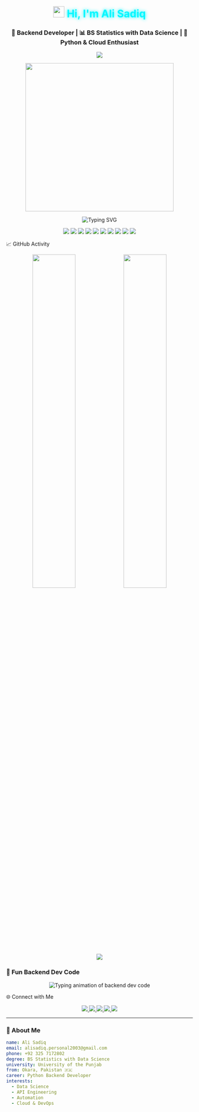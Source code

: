 
 <!-- Hero Section -->
 <h1 align="center">
  <img src="https://em-content.zobj.net/source/microsoft-teams/363/waving-hand_1f44b.png" width="30"/> 
  <span style="color:#00f7ff; text-shadow: 0px 0px 10px #00f7ff;">Hi, I'm Ali Sadiq</span>
</h1>
  

 <h3 align="center">🚀 Backend Developer | 📊 BS Statistics with Data Science | 🐍 Python & Cloud Enthusiast</h3>
 <p align="center">
  <img src="https://capsule-render.vercel.app/api?type=waving&color=gradient&height=120&section=header&text=Welcome%20to%20Ali's%20Profile&fontSize=30&fontAlignY=35" />
</p>
 <p align="center">
  <img src="https://media.giphy.com/media/qgQUggAC3Pfv687qPC/giphy.gif" width="400" />
</p>




<p align="center">
  <img src="https://readme-typing-svg.demolab.com?font=Fira+Code&weight=600&size=22&pause=1000&color=00F7FF&center=true&vCenter=true&width=800&height=60&lines=Python+%7C+FastAPI+%7C+SQL+%7C+Docker+%7C+Cloud+Engineer;Statistics+with+Data+Science+Student+%40+Punjab+University;Building+Scalable+%26+Clean+Backend+Systems" alt="Typing SVG" />
</p>
 <p align="center"> <img src="https://img.shields.io/badge/Python-3670A0?style=for-the-badge&logo=python&logoColor=white"/> <img src="https://img.shields.io/badge/FastAPI-005571?style=for-the-badge&logo=fastapi"/> <img src="https://img.shields.io/badge/PostgreSQL-316192?style=for-the-badge&logo=postgresql&logoColor=white"/> <img src="https://img.shields.io/badge/Docker-2496ED?style=for-the-badge&logo=docker&logoColor=white"/> <img src="https://img.shields.io/badge/Alembic-444444?style=for-the-badge"/> <img src="https://img.shields.io/badge/Ubuntu-E95420?style=for-the-badge&logo=ubuntu&logoColor=white"/> <img src="https://img.shields.io/badge/Nginx-269539?style=for-the-badge&logo=nginx&logoColor=white"/> <img src="https://img.shields.io/badge/CI/CD-0A0A0A?style=for-the-badge"/> <img src="https://img.shields.io/badge/Heroku-430098?style=for-the-badge&logo=heroku&logoColor=white"/> <img src="https://img.shields.io/badge/Cloud-AWS|GCP|DO-232F3E?style=for-the-badge&logo=cloud&logoColor=white"/> </p>
📈 GitHub Activity
<p align="center"> <img width="48%" src="https://github-readme-stats.vercel.app/api?username=rai-alisadiq&show_icons=true&theme=algolia" /> <img width="48%" src="https://github-readme-streak-stats.herokuapp.com/?user=rai-alisadiq&theme=algolia" /> </p> <p align="center"> <img src="https://github-readme-stats.vercel.app/api/top-langs/?username=rai-alisadiq&layout=compact&theme=algolia" /> </p>

### 🧩 Fun Backend Dev Code 

 <p align="center"> <img src="https://readme-typing-svg.demolab.com?font=Fira+Code&size=18&duration=4500&pause=1000&color=00FFD5&center=true&vCenter=true&width=750&height=200&lines=class+AliSadiq%3A;def+__init__(self)%3A;self.education+=+'BS+in+Statistics+with+Data+Science';self.stack+=+[Python%2C+FastAPI%2C+Docker%2C+CI%2FCD%2C+Cloud];self.role+=+'Backend+Developer';def+build(self)%3A;return+'Designing+APIs%2C+Databases+%26+Cloud';me+=+AliSadiq();print(me.build())" alt="Typing animation of backend dev code" /> </p>

 🌐 Connect with Me
<p align="center"> <a href="mailto:alisadiq.personal2003@gmail.com"> <img src="https://img.shields.io/badge/Email-D14836?style=for-the-badge&logo=gmail&logoColor=white" /> </a> <a href="https://www.linkedin.com/in/ali-sadiq-ba9013237/"> <img src="https://img.shields.io/badge/LinkedIn-0077B5?style=for-the-badge&logo=linkedin&logoColor=white" /> </a> <a href="https://visxcel.slack.com/team/U08DMC88JHZ"> <img src="https://img.shields.io/badge/Slack-4A154B?style=for-the-badge&logo=slack&logoColor=white" /> </a> <a href="https://discord.com/users/rai_alisadiq"> <img src="https://img.shields.io/badge/Discord-5865F2?style=for-the-badge&logo=discord&logoColor=white" /> </a> <a href="https://github.com/rai-alisadiq"> <img src="https://img.shields.io/badge/GitHub-000?style=for-the-badge&logo=github&logoColor=white" /> </a> </p>

   
---

### 📘 About Me

```yaml
name: Ali Sadiq
email: alisadiq.personal2003@gmail.com
phone: +92 325 7172802
degree: BS Statistics with Data Science
university: University of the Punjab
from: Okara, Pakistan 🇵🇰
career: Python Backend Developer
interests:
  - Data Science
  - API Engineering
  - Automation
  - Cloud & DevOps
